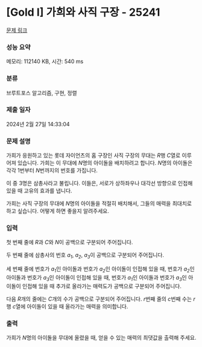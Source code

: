 # [Gold I] 가희와 사직 구장 - 25241 

[문제 링크](https://www.acmicpc.net/problem/25241) 

### 성능 요약

메모리: 112140 KB, 시간: 540 ms

### 분류

브루트포스 알고리즘, 구현, 정렬

### 제출 일자

2024년 2월 27일 14:33:04

### 문제 설명

<p>가희가 응원하고 있는 롯데 자이언츠의 홈 구장인 사직 구장의 무대는 <em>R</em>행 <em>C</em>열로 이루어져 있습니다. 가희는 이 무대에 <em>N</em>명의 아이돌을 배치하려고 합니다. <em>N</em>명의 아이돌은 각각 1번부터 <em>N</em>번까지의 번호를 가집니다.</p>

<p>이 중 3명은 삼총사라고 불립니다. 이들은, 서로가 상하좌우나 대각선 방향으로 인접해 있을 때 고유의 효과를 냅니다.</p>

<p>가희는 사직 구장의 무대에 <em>N</em>명의 아이돌을 적절히 배치해서, 그들의 매력을 최대치로 하고 싶습니다. 어떻게 하면 좋을지 알려주세요.</p>

### 입력 

 <p>첫 번째 줄에 <em>R</em>과 <em>C</em>와 <em>N</em>이 공백으로 구분되어 주어집니다.</p>

<p>두 번째 줄에 삼총사의 번호 <em>a<sub>1</sub></em>, <em>a<sub>2</sub></em>, <em>a<sub>3</sub></em>이 공백으로 구분되어 주어집니다.</p>

<p>세 번째 줄에 번호가 <em>a<sub>1</sub></em>인 아이돌과 번호가 <em>a<sub>2</sub></em>인 아이돌이 인접해 있을 때, 번호가 <em>a<sub>2</sub></em>인 아이돌과 번호가 <em>a<sub>3</sub></em>인 아이돌이 인접해 있을 때, 번호가 <em>a<sub>1</sub></em>인 아이돌과 번호가 <em>a<sub>3</sub></em>인 아이돌이 인접해 있을 때 추가로 올라가는 매력도가 공백으로 구분되어 주어집니다.</p>

<p>다음 <em>R</em>개의 줄에는 <em>C</em>개의 수가 공백으로 구분되어 주어집니다. <em>r</em>번째 줄의 <em>c</em>번째 수는 <em>r</em>행 <em>c</em>열에 아이돌이 있을 때 올라가는 매력을 의미합니다.</p>

### 출력 

 <p>가희가 <em>N</em>명의 아이돌을 무대에 올렸을 때, 얻을 수 있는 매력의 최댓값을 출력해 주세요.</p>

